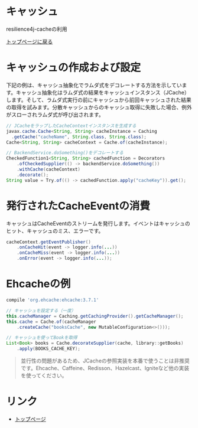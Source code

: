 キャッシュ
========
resilience4j-cacheの利用

[トップページに戻る](../index.md)

# キャッシュの作成および設定
下記の例は、キャッシュ抽象化でラムダ式をデコレートする方法を示しています。キャッシュ抽象化はラムダ式の結果をキャッシュインスタンス（JCache）します。そして、ラムダ式実行の前にキャッシュから前回キャッシュされた結果の取得を試みます。分散キャッシュからのキャッシュ取得に失敗した場合、例外がスローされラムダ式が呼び出されます。

```java
// JCacheをラップしたCacheContextインスタンスを生成する
javax.cache.Cache<String, String> cacheInstance = Caching
  .getCache("cacheName", String.class, String.class);
Cache<String, String> cacheContext = Cache.of(cacheInstance);

// BackendService.doSomething()をデコレートする
CheckedFunction1<String, String> cachedFunction = Decorators
    .ofCheckedSupplier(() -> backendService.doSomething())
    .withCache(cacheContext)
    .decorate();
String value = Try.of(() -> cachedFunction.apply("cacheKey")).get();
```

# 発行されたCacheEventの消費
キャッシュはCacheEventのストリームを発行します。イベントはキャッシュのヒット、キャッシュのミス、エラーです。

```java
cacheContext.getEventPublisher()
    .onCacheHit(event -> logger.info(...))
    .onCacheMiss(event -> logger.info(...))
    .onError(event -> logger.info(...));
```

# Ehcacheの例

```groovy:build.gradle
compile 'org.ehcache:ehcache:3.7.1'
```

```java
// キャッシュを設定する（一度）
this.cacheManager = Caching.getCachingProvider().getCacheManager();
this.cache = Cache.of(cacheManager
    .createCache("booksCache", new MutableConfiguration<>()));

// キャッシュを使ってBookを取得
List<Book> books = Cache.decorateSupplier(cache, library::getBooks)
    .apply(BOOKS_CACHE_KEY);
```

> 並行性の問題があるため、JCacheの参照実装を本番で使うことは非推奨です。Ehcache、Caffeine、Redisson、Hazelcast、Igniteなど他の実装を使ってください。

# リンク
- [トップページ](../index.md)